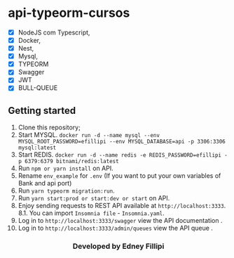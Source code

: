 # api-typeorm-cursos

- [x] NodeJS com Typescript,
- [x] Docker,
- [x] Nest,
- [x] Mysql,
- [x] TYPEORM
- [x] Swagger
- [x] JWT
- [x] BULL-QUEUE

## Getting started

1. Clone this repository;<br />
2. Start MYSQL. `docker run -d --name mysql --env MYSQL_ROOT_PASSWORD=efillipi --env MYSQL_DATABASE=api -p 3306:3306 mysql:latest`<br />
3. Start REDIS. `docker run -d --name redis -e REDIS_PASSWORD=efillipi -p 6379:6379 bitnami/redis:latest`<br />
4. Run `npm or yarn install` on API.<br />
5. Rename `env_example` for `.env` (If you want to put your own variables of Bank and api port)
6. Run `yarn typeorm migration:run`.<br />
7. Run `yarn start:prod or start:dev or start` on API.<br />
8. Enjoy sending requests to REST API available at `http://localhost:3333`.<br />
  8.1. You can import `Insomnia file` - `Insomnia.yaml`.<br />
9. Log in to `http://localhost:3333/swagger` view the API documentation .<br />
10. Log in to `http://localhost:3333/admin/queues` view the API queue .<br />

<h3 align="center">Developed by Edney Fillipi</h3>
